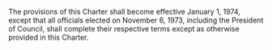 The provisions of this Charter shall become effective January 1, 1974, except that all officials elected on November 6, 1973, including the President of Council, shall complete their respective terms except as otherwise provided in this Charter.